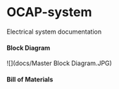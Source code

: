 # OCAP-system
Electrical system documentation

#### Block Diagram
![](docs/Master Block Diagram.JPG)

#### Bill of Materials
